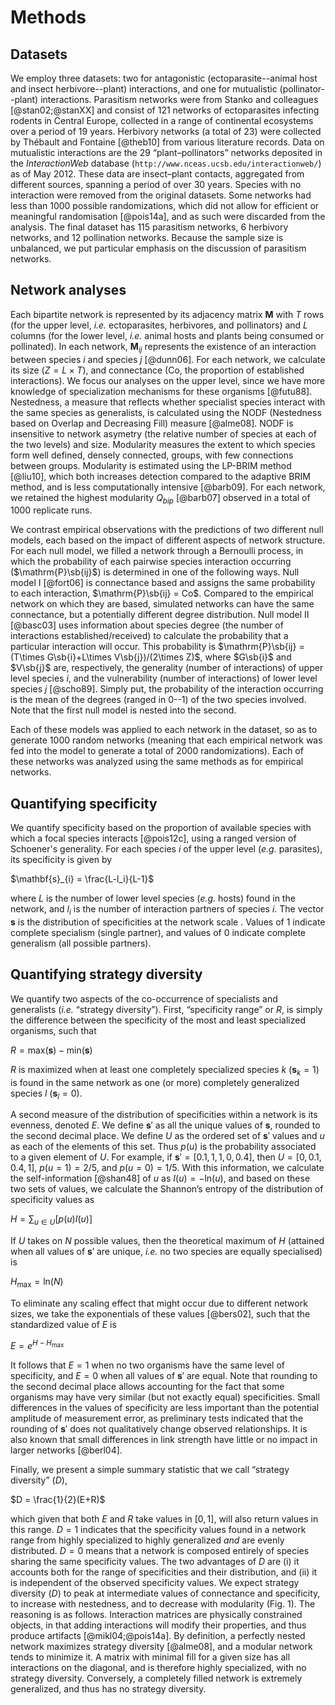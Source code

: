 
# Methods

## Datasets

We employ three datasets: two for antagonistic (ectoparasite--animal
host and insect herbivore--plant) interactions, and one for mutualistic
(pollinator--plant) interactions. Parasitism networks were from
Stanko and colleagues [@stan02;@stanXX] and consist of 121 networks of
ectoparasites infecting rodents in Central Europe, collected in a range
of continental ecosystems over a period of 19 years. Herbivory networks
(a total of 23) were collected by Thébault and Fontaine [@theb10] from
various literature records. Data on mutualistic interactions are the 29
“plant–pollinators” networks deposited in the *InteractionWeb* database
(`http://www.nceas.ucsb.edu/interactionweb/`) as of May 2012. These data are
insect–plant contacts, aggregated from different sources, spanning a period
of over 30 years. Species with no interaction were removed from the original
datasets. Some networks had less than 1000 possible randomizations, which
did not allow for efficient or meaningful randomisation [@pois14a], and as
such were discarded from the analysis. The final dataset has 115 parasitism
networks, 6 herbivory networks, and 12 pollination networks. Because the
sample size is unbalanced, we put particular emphasis on the discussion of
parasitism networks.

## Network analyses

Each bipartite network is represented by its adjacency matrix $\mathbf{M}$
with $T$ rows (for the upper level, *i.e.* ectoparasites, herbivores, and
pollinators) and $L$ columns (for the lower level, *i.e.* animal hosts and
plants being consumed or pollinated). In each network, $\mathbf{M}_{ij}$
represents the existence of an interaction between species $i$ and species
$j$ [@dunn06]. For each network, we calculate its size ($Z=L\times T$), and
connectance ($\mathrm{Co}$, the proportion of established interactions). We
focus our analyses on the upper level, since we have more knowledge of
specialization mechanisms for these organisms [@futu88]. Nestedness, a
measure that reflects whether specialist species interact with the same
species as generalists, is calculated using the NODF (Nestedness based
on Overlap and Decreasing Fill) measure [@alme08]. NODF is insensitive to
network asymetry (the relative number of species at each of the two levels)
and size. Modularity measures the extent to which species form well defined,
densely connected, groups, with few connections between groups. Modularity is
estimated using the LP-BRIM method [@liu10], which both increases detection
compared to the adaptive BRIM method, and is less computationally intensive
[@barb09]. For each network, we retained the highest modularity $Q_{bip}$
[@barb07] observed in a total of 1000 replicate runs.

We contrast empirical observations with the predictions of two different
null models, each based on the impact of different aspects of network
structure. For each null model, we filled a network through a Bernoulli
process, in which the probability of each pairwise species interaction
occurring ($\mathrm{P}\sb{ij}$) is determined in one of the following
ways. Null model I [@fort06] is connectance based and assigns the same
probability to each interaction, $\mathrm{P}\sb{ij} = Co$. Compared to the
empirical network on which they are based, simulated networks can have the
same connectance, but a potentially different degree distribution. Null
model II [@basc03] uses information about species degree (the number of
interactions established/received) to calculate the probability that a
particular interaction will occur. This probability is $\mathrm{P}\sb{ij} =
(T\times G\sb{i}+L\times V\sb{j})/(2\times Z)$, where $G\sb{i}$ and $V\sb{j}$
are, respectively, the generality (number of interactions) of upper level
species $i$, and the vulnerability (number of interactions) of lower level
species $j$ [@scho89]. Simply put, the probability of the interaction
occurring is the mean of the degrees (ranged in 0--1) of the two species
involved. Note that the first null model is nested into the second.

Each of these models was applied to each network in the dataset, so as to
generate 1000 random networks (meaning that each empirical network was fed
into the model to generate a total of 2000 randomizations). Each of these
networks was analyzed using the same methods as for empirical networks.

## Quantifying specificity

We quantify specificity based on the proportion of available species with
which a focal species interacts [@pois12c], using a ranged version of
Schoener's generality. For each species $i$ of the upper level (*e.g.*
parasites), its specificity is given by

$\mathbf{s}_{i} = \frac{L-l_i}{L-1}$

where $L$ is the number of lower level species (*e.g.* hosts) found in
the network, and $l_i$ is the number of interaction partners of species
$i$. The vector $\mathbf{s}$ is the distribution of specificities at the
network scale . Values of 1 indicate complete specialism (single partner),
and values of 0 indicate complete generalism (all possible partners).

## Quantifying strategy diversity

We quantify two aspects of the co-occurrence of specialists and generalists
(*i.e.* “strategy diversity”). First, “specificity range” or $R$,
is simply the difference between the specificity of the most and least
specialized organisms, such that

$R = \mathrm{max}(\mathbf{s})-\mathrm{min}(\mathbf{s})$

$R$ is maximized when at least one completely specialized species $k$
($\mathbf{s}_{k} = 1$) is found in the same network as one (or more)
completely generalized species $l$ ($\mathbf{s}_{l} = 0$).

A second measure of the distribution of specificities within a network
is its evenness, denoted $E$. We define $\mathbf{s}'$ as all the unique
values of $\mathbf{s}$, rounded to the second decimal place. We define $U$
as the ordered set of $\mathbf{s}'$ values and $u$ as each of the elements
of this set. Thus $p(u)$ is the probability associated to a given element
of $U$. For example, if $\mathbf{s}' = [0.1, 1, 1, 0, 0.4]$, then $U =
[0, 0.1, 0.4, 1]$, $p(u = 1) = 2 / 5$, and $p(u = 0) = 1 / 5$. With this
information, we calculate the self-information [@shan48] of $u$ as $I(u) =
-\mathrm{ln}(u)$, and based on these two sets of values, we calculate the
Shannon’s entropy of the distribution of specificity values as

$H = \sum_{u\in U}\left[p(u)I(u)\right]$

If $U$ takes on $N$ possible values, then the theoretical maximum of $H$
(attained when all values of $\mathbf{s}'$ are unique, *i.e.* no two species
are equally specialised) is

$H_{\mathrm{max}}= \mathrm{ln}(N)$

To eliminate any scaling effect that might occur due to different network
sizes, we take the exponentials of these values [@bers02], such that the
standardized value of $E$ is

$E = e^{H-H_{\mathrm{max}}}$

It follows that $E = 1$ when no two organisms have the same level of
specificity, and $E = 0$ when all values of $\mathbf{s}'$ are equal. Note
that rounding to the second decimal place allows accounting for the
fact that some organisms may have very similar (but not exactly equal)
specificities. Small differences in the values of specificity are less
important than the potential amplitude of measurement error, as preliminary
tests indicated that the rounding of $\mathbf{s}'$ does not qualitatively
change observed relationships. It is also known that small differences in
link strength have little or no impact in larger networks [@berl04].

Finally, we present a simple summary statistic that we call “strategy
diversity” ($D$),

$D = \frac{1}{2}(E+R)$

which given that both $E$ and $R$ take values in $[0,1]$, will also return
values in this range. $D = 1$ indicates that the specificity values found
in a network range from highly specialized to highly generalized *and* are
evenly distributed. $D = 0$ means that a network is composed entirely of
species sharing the same specificity values. The two advantages of $D$ are
(i) it accounts both for the range of specificities and their distribution,
and (ii) it is independent of the observed specificity values. We expect
strategy diversity ($D$) to peak at intermediate values of connectance and
specificity, to increase with nestedness, and to decrease with modularity
(Fig. 1). The reasoning is as follows. Interaction matrices are physically
constrained objects, in that adding interactions will modify their properties,
and thus produce artifacts [@mikl04;@pois14a]. By definition, a perfectly
nested network maximizes strategy diversity [@alme08], and a modular network
tends to minimize it. A matrix with minimal fill for a given size has all
interactions on the diagonal, and is therefore highly specialized, with no
strategy diversity. Conversely, a completely filled network is extremely
generalized, and thus has no strategy diversity.

